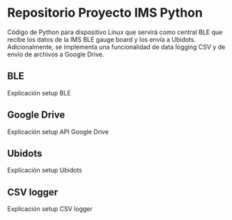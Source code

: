 # Repositorio Proyecto IMS Python

Código de Python para dispositivo Linux que servirá como central BLE que recibe los datos de la IMS BLE gauge board y los envía a Ubidots. Adicionalmente, se implementa una funcionalidad de data logging CSV y de envío de archivos a Google Drive.

## BLE

Explicación setup BLE

## Google Drive

Explicación setup API Google Drive

## Ubidots

Explicación setup Ubidots

## CSV logger

Explicación setup CSV logger
